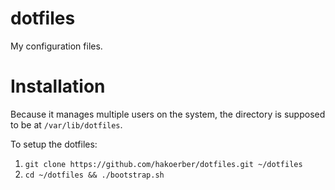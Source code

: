 # dotfiles

My configuration files.

# Installation

Because it manages multiple users on the system, the directory is supposed to be
at `/var/lib/dotfiles`.

To setup the dotfiles:

1. `git clone https://github.com/hakoerber/dotfiles.git ~/dotfiles`
2. `cd ~/dotfiles && ./bootstrap.sh`
